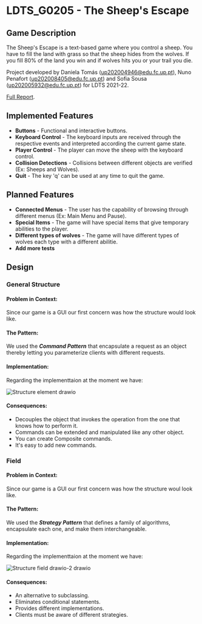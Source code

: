 # LDTS_G0205 - The Sheep's Escape

## Game Description

The Sheep's Escape is a text-based game where you control a sheep. You have to fill the land with grass so that the sheep hides from the wolves. If you fill 80% of the land you win and if wolves hits you or your trail you die.

Project developed by  Daniela Tomás (up202004946@edu.fc.up.pt), Nuno Penafort (up202008405@edu.fc.up.pt) and Sofia Sousa (up202005932@edu.fc.up.pt) for LDTS 2021-22.

[Full Report](./docs/README.md).

## Implemented Features

- **Buttons** - Functional and interactive buttons.
- **Keyboard Control** - The keyboard inputs are received through the respective events and interpreted according the current game state.
- **Player Control** - The player can move the sheep with the keyboard control.
- **Collision Detections** - Collisions between different objects are verified (Ex: Sheeps and Wolves).
- **Quit** - The key 'q' can be used at any time to quit the game.

## Planned Features

- **Connected Menus** - The user has the capability of browsing through different menus (Ex: Main Menu and Pause).
- **Special Items** - The game will have special items that give temporary abilities to the player.
- **Different types of wolves** - The game will have different types of wolves each type with a different abilitie.
- **Add more tests**

## Design
### General Structure
#### Problem in Context:
Since our game is a GUI our first concern was how the structure would look like.

#### The Pattern:
We used the **_Command Pattern_** that encapsulate a request as an object thereby letting you parameterize clients with different requests.

#### Implementation:
Regarding the implementtaion at the moment we have:

![Structure element drawio](https://user-images.githubusercontent.com/93272180/148604243-429fe218-c4c0-429d-937b-a2425168bebd.png)

#### Consequences:
- Decouples the object that invokes the operation from the one that knows how to perform it.
- Commands can be extended and manipulated like any other object.
- You can create Composite commands.
- It's easy to add new commands.

### Field
#### Problem in Context:
Since our game is a GUI our first concern was how the structure woul look like.

#### The Pattern:
We used the **_Strategy Pattern_** that defines a family of algorithms, encapsulate each one, and make them interchangeable.

#### Implementation:
Regarding the implementtaion at the moment we have:

![Structure field drawio-2 drawio](https://user-images.githubusercontent.com/93272180/148604210-081d7006-6598-45a3-8053-c01a1eaa60e0.png)

#### Consequences:
- An alternative to subclassing.
- Eliminates conditional statements.
- Provides different implementations.
- Clients must be aware of different strategies.








